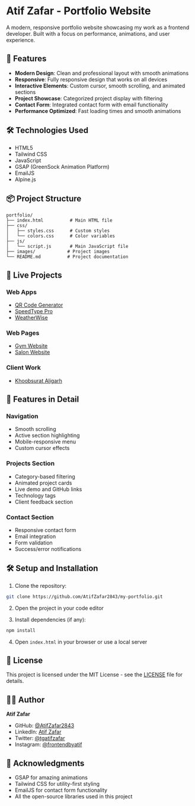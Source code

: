 # Atif Zafar - Portfolio Website

A modern, responsive portfolio website showcasing my work as a frontend developer. Built with a focus on performance, animations, and user experience.

## 🌟 Features

- **Modern Design**: Clean and professional layout with smooth animations
- **Responsive**: Fully responsive design that works on all devices
- **Interactive Elements**: Custom cursor, smooth scrolling, and animated sections
- **Project Showcase**: Categorized project display with filtering
- **Contact Form**: Integrated contact form with email functionality
- **Performance Optimized**: Fast loading times and smooth animations

## 🛠️ Technologies Used

- HTML5
- Tailwind CSS
- JavaScript
- GSAP (GreenSock Animation Platform)
- EmailJS
- Alpine.js

## 📦 Project Structure

```
portfolio/
├── index.html          # Main HTML file
├── css/
│   ├── styles.css      # Custom styles
│   └── colors.css      # Color variables
├── js/
│   └── script.js       # Main JavaScript file
├── images/            # Project images
└── README.md          # Project documentation
```

## 🚀 Live Projects

### Web Apps
- [QR Code Generator](https://atifzafar2843.github.io/QRCode-Generator/)
- [SpeedType Pro](https://atifzafar2843.github.io/Typing-Speed-Tester-App/)
- [WeatherWise](https://atifzafar2843.github.io/Live-Weather-App/)

### Web Pages
- [Gym Website](https://atifzafar2843.github.io/gym-website/)
- [Salon Website](https://atifzafar2843.github.io/Salon-website/)

### Client Work
- [Khoobsurat Aligarh](https://khoobsurataligarh.com/)

## 🎯 Features in Detail

### Navigation
- Smooth scrolling
- Active section highlighting
- Mobile-responsive menu
- Custom cursor effects

### Projects Section
- Category-based filtering
- Animated project cards
- Live demo and GitHub links
- Technology tags
- Client feedback section

### Contact Section
- Responsive contact form
- Email integration
- Form validation
- Success/error notifications

## 🛠️ Setup and Installation

1. Clone the repository:
```bash
git clone https://github.com/AtifZafar2843/my-portfolio.git
```

2. Open the project in your code editor

3. Install dependencies (if any):
```bash
npm install
```

4. Open `index.html` in your browser or use a local server

## 📝 License

This project is licensed under the MIT License - see the [LICENSE](LICENSE) file for details.

## 👨‍💻 Author

**Atif Zafar**
- GitHub: [@AtifZafar2843](https://github.com/AtifZafar2843)
- LinkedIn: [Atif Zafar](https://www.linkedin.com/in/atif-zafar-2b3040249/)
- Twitter: [@tgatifzafar](https://x.com/tgatifzafar)
- Instagram: [@frontendbyatif](https://www.instagram.com/frontendbyatif/)

## 🙏 Acknowledgments

- GSAP for amazing animations
- Tailwind CSS for utility-first styling
- EmailJS for contact form functionality
- All the open-source libraries used in this project